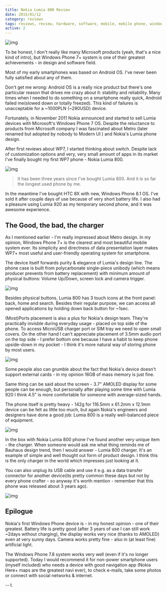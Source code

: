 ```yaml
---
title: Nokia Lumia 800 Review
date: 2015/01/12
category: reviews
tags: reviews, review, hardware, software, mobile, mobile phone, windows phone, wp, wp8, nokia, lumia, nokia lumia, nokia lumia 800
active: 2
---
```


![img](/static/1514936531296-lumia_01.jpg)

To be honest, I don't really like many Microsoft products (yeah, that's a nice kind of intro), but Windows Phone 7+ system is one of their greatest achievements - in design and software field.

Most of my early smartphones was based on Android OS. I've never been fully satisfied about any of them.

Don't get me wrong: Android OS is a really nice product but there's one particular reason that drives me crazy about it: stability and reliability. Many times when I needed to do something on a smartphone really quick, Android failed me(slowed down or totally freezed). This kind of failures is unacceptable for a ~1000PLN (~290USD) device.

Fortunately, in November 2011 Nokia announced and started to sell Lumia devices with Microsoft's Windows Phone 7 OS. Despite the reluctance to products from Microsoft company I was fascinated about Metro (later renamed but adopted by nobody to Modern UI ) and Nokia's Lumia phone design.

After first reviews about WP7, I started thinking about switch. Despite lack of customization options and very, very small amount of apps in its market I've finally bought my first WP7 phone - Nokia Lumia 800.

![img](/static/1514936545062-lumia_02.jpg)

> It has been three years since I've bought Lumia 800. And it is so far the longest used phone by me.

In the meantime I've bought HTC 8X with new, Windows Phone 8.1 OS. I've sold it after couple days of use because of very short battery life. I also had a pleasure using Lumia 920 as my temporary second phone, and it was awesome experience.

## The Good, the bad, the charger

As I mentioned earlier - I'm really impressed about Metro design. In my opinion, Windows Phone 7+ is the clearest and most beautiful mobile system ever. Its simplicity and directness of data presentation layer makes WP7+ most useful and user-friendly operating system for smartphone.

The device itself forwards purity & elegance of Lumia's design line. The phone case is built from polycarbonate single-piece unibody (which means producer prevents from battery replacement) with minimum amount of physical buttons: Volume Up/Down, screen lock and camera trigger.

![img](/static/1514936626844-lumia_07chrgr.jpg)

Besides physical buttons, Lumia 800 has 3 touch icons at the front panel: back, home and search. Besides their regular purpose, we can access all opened applications by holding down back button for ~1sec.

(Most)Ports placement is also a plus for Nokia's design team. They're practically invisble during everyday usage - placed on top side of the phone. To access MicroUSB charger port or SIM tray we need to open small covers. On the other hand I can't appreciate placement of 3.5mm audio port on the top side - I prefer bottom one because I have a habit to keep phone upside-down in my pocket - I think it's more natural way of storing phone by most users.

![img](/static/1514936579758-lumia_004.jpg)

Some people also can grumble about the fact that Nokia's device doesn't support external cards - in my opinion 16GB of mass memory is just fine.

Same thing can be said about the screen - 3.7" AMOLED display for some people can be enough, but personally after playing some time with Lumia 920 I think 4.5" is more comfortable for someone with average-sized hands.

The phone itself is pretty heavy - 142g for 116.5mm x 61.2mm x 12.1mm device can be felt as little too much, but again Nokia's engineers and designers have done a good job: Lumia 800 is a really well-balanced piece of equipment.

![img](/static/1514936564187-lumia_03.jpg)

In the box with Nokia Lumia 800 phone I've found another very unique item - the charger. When someone would ask me what thing reminds me of Bauhaus design trend, then I would answer - Lumia 800 charger. It's an example of simple and well thought out form of product design. I think this is the only charger in the world which impresses just looking at it.

You can also unplug its USB cable and use it e.g. as a data transfer connector for another device(its pretty common these days but not by every phone crafter - so anyway it's worth mention - remember that this phone was released about 3 years ago).

![img](/static/1514936659109-lumia_06.jpg)

## Epilogue

Nokia's first Windows Phone device is - in my honest opinion - one of their greatest. Battery life is pretty good (after 3 years of use I can still work ~2days without charging), the display works very nice (thanks to AMOLED) even at very sunny days. Camera works pretty fine - also in (at least fine) artificial light.

The Windows Phone 7.8 system works very well (even if it's no longer supported). Today I would recommend it for non-power smartphone users (myself included) who needs a device with good navigation app (Nokia Here+ maps are the greatest navi ever), to check e-mails, take some photos or connect with social networks & internet.

-- ł.
